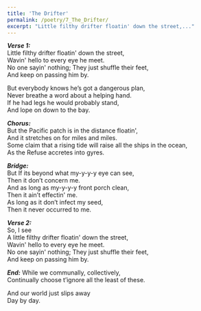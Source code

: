 ```yaml
---
title: 'The Drifter'
permalink: /poetry/7_The_Drifter/
excerpt: "Little filthy drifter floatin' down the street,..."
---
```


***Verse 1:*** \
  Little filthy drifter floatin' down the street, \
  Wavin' hello to every eye he meet. \
  No one sayin' nothing; They just shuffle their feet, \
  And keep on passing him by.

  But everybody knows he’s got a dangerous plan, \
  Never breathe a word about a helping hand. \
  If he had legs he would probably stand, \
  And lope on down to the bay.

***Chorus:*** \
  But the Pacific patch is in the distance floatin', \
  And it stretches on for miles and miles. \
  Some claim that a rising tide will raise all the ships in the ocean, \
  As the Refuse accretes into gyres.

***Bridge:*** \
  But If its beyond what my-y-y-y eye can see, \
  Then it don’t concern me. \
  And as long as my-y-y-y front porch clean, \
  Then it ain’t effectin' me. \
  As long as it don’t infect my seed, \
  Then it never occurred to me.

***Verse 2:*** \
  So, I see \
  A little filthy drifter floatin' down the street, \
  Wavin' hello to every eye he meet. \
  No one sayin' nothing; They just shuffle their feet, \
  And keep on passing him by.

***End:***
  While we communally, collectively, \
  Continually choose t’ignore all the least of these.

  And our world just slips away \
  Day by day.
